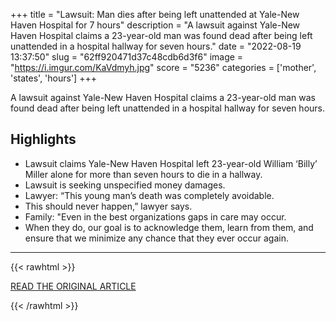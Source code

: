 +++
title = "Lawsuit: Man dies after being left unattended at Yale-New Haven Hospital for 7 hours"
description = "A lawsuit against Yale-New Haven Hospital claims a 23-year-old man was found dead after being left unattended in a hospital hallway for seven hours."
date = "2022-08-19 13:37:50"
slug = "62ff920471d37c48cdb6d3f6"
image = "https://i.imgur.com/KaVdmyh.jpg"
score = "5236"
categories = ['mother', 'states', 'hours']
+++

A lawsuit against Yale-New Haven Hospital claims a 23-year-old man was found dead after being left unattended in a hospital hallway for seven hours.

## Highlights

- Lawsuit claims Yale-New Haven Hospital left 23-year-old William ‘Billy’ Miller alone for more than seven hours to die in a hallway.
- Lawsuit is seeking unspecified money damages.
- Lawyer: “This young man’s death was completely avoidable.
- This should never happen,” lawyer says.
- Family: "Even in the best organizations gaps in care may occur.
- When they do, our goal is to acknowledge them, learn from them, and ensure that we minimize any chance that they ever occur again.

---

{{< rawhtml >}}
  <p class="article-category">
    <a target="_blank" href="https://www.ctpost.com/news/article/Lawsuit-Man-dies-after-being-left-unattended-at-17379835.php">READ THE ORIGINAL ARTICLE</a>
  </p>
{{< /rawhtml >}}
